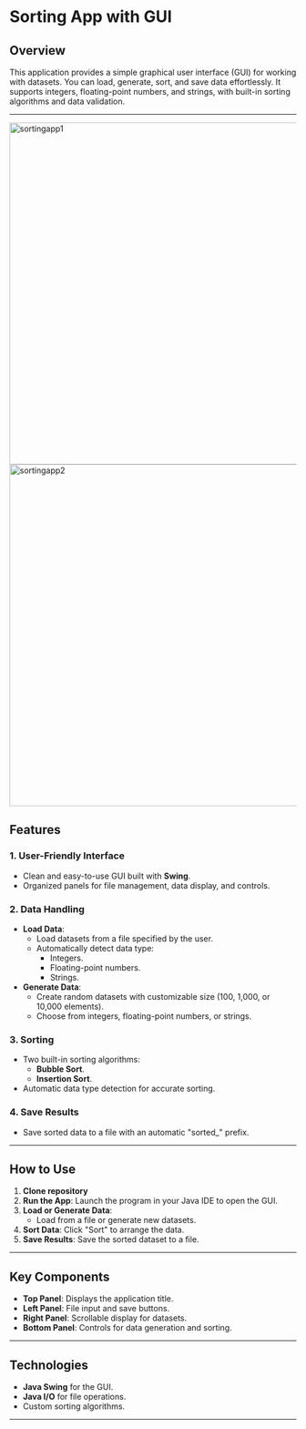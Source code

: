 # Sorting App with GUI

## Overview
This application provides a simple graphical user interface (GUI) for working with datasets. You can load, generate, sort, and save data effortlessly. It supports integers, floating-point numbers, and strings, with built-in sorting algorithms and data validation.

---
<img src="https://github.com/user-attachments/assets/2d0c2511-95c6-41e6-b4aa-82c215a424c2" alt="sortingapp1" width="600">

<img src="https://github.com/user-attachments/assets/3edbed57-a87c-4422-a8b1-0f9996604340" alt="sortingapp2" width="600">


## Features

### 1. **User-Friendly Interface**
- Clean and easy-to-use GUI built with **Swing**.
- Organized panels for file management, data display, and controls.

### 2. **Data Handling**
- **Load Data**:
    - Load datasets from a file specified by the user.
    - Automatically detect data type:
        - Integers.
        - Floating-point numbers.
        - Strings.
- **Generate Data**:
    - Create random datasets with customizable size (100, 1,000, or 10,000 elements).
    - Choose from integers, floating-point numbers, or strings.

### 3. **Sorting**
- Two built-in sorting algorithms:
    - **Bubble Sort**.
    - **Insertion Sort**.
- Automatic data type detection for accurate sorting.

### 4. **Save Results**
- Save sorted data to a file with an automatic "sorted_" prefix.

---

## How to Use
1. **Clone repository**
2. **Run the App**: Launch the program in your Java IDE to open the GUI.
3. **Load or Generate Data**:
    - Load from a file or generate new datasets.
4. **Sort Data**: Click "Sort" to arrange the data.
5. **Save Results**: Save the sorted dataset to a file.

---

## Key Components
- **Top Panel**: Displays the application title.
- **Left Panel**: File input and save buttons.
- **Right Panel**: Scrollable display for datasets.
- **Bottom Panel**: Controls for data generation and sorting.

---

## Technologies
- **Java Swing** for the GUI.
- **Java I/O** for file operations.
- Custom sorting algorithms.

---

